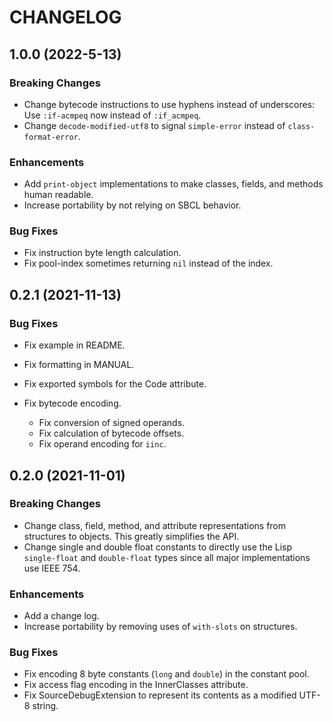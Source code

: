 # CHANGELOG

## 1.0.0 (2022-5-13)

### Breaking Changes

- Change bytecode instructions to use hyphens instead of underscores:
Use `:if-acmpeq` now instead of `:if_acmpeq`.
- Change `decode-modified-utf8` to signal `simple-error` instead of
`class-format-error`.

### Enhancements

- Add `print-object` implementations to make classes, fields, and methods
human readable.
- Increase portability by not relying on SBCL behavior.

### Bug Fixes

- Fix instruction byte length calculation.
- Fix pool-index sometimes returning `nil` instead of the index.

## 0.2.1 (2021-11-13)

### Bug Fixes

- Fix example in README.
- Fix formatting in MANUAL.

- Fix exported symbols for the Code attribute.
- Fix bytecode encoding.
    - Fix conversion of signed operands.
    - Fix calculation of bytecode offsets.
    - Fix operand encoding for `iinc`.

## 0.2.0 (2021-11-01)

### Breaking Changes

- Change class, field, method, and attribute representations from structures
to objects. This greatly simplifies the API.
- Change single and double float constants to directly use the Lisp
`single-float` and `double-float` types since all major implementations use
IEEE 754.

### Enhancements

- Add a change log.
- Increase portability by removing uses of `with-slots` on structures.

### Bug Fixes

- Fix encoding 8 byte constants (`long` and `double`) in the constant pool.
- Fix access flag encoding in the InnerClasses attribute.
- Fix SourceDebugExtension to represent its contents as a modified UTF-8
string.


